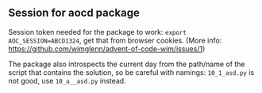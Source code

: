 ## Session for aocd package

Session token needed for the package to work: `export AOC_SESSION=ABCD1324`, get that from browser cookies. (More info: https://github.com/wimglenn/advent-of-code-wim/issues/1)

The package also introspects the current day from the path/name of the script that contains the solution, so be careful with namings: `10_1_asd.py` is not good, use `10_a__asd.py` instead.